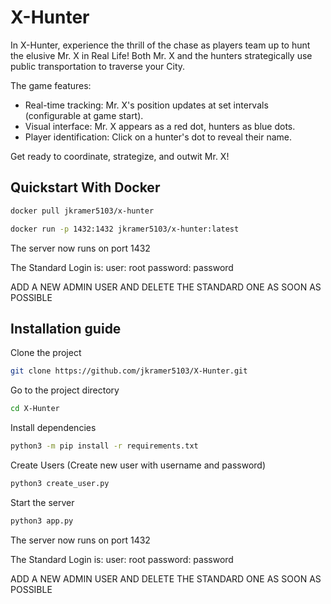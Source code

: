 
# X-Hunter

In X-Hunter, experience the thrill of the chase as players team up to hunt the elusive Mr. X in Real Life! Both Mr. X and the hunters strategically use public transportation to traverse your City.

The game features:

*   Real-time tracking: Mr. X's position updates at set intervals (configurable at game start).
*   Visual interface: Mr. X appears as a red dot, hunters as blue dots.
*   Player identification: Click on a hunter's dot to reveal their name.

Get ready to coordinate, strategize, and outwit Mr. X!

## Quickstart With Docker

```bash
docker pull jkramer5103/x-hunter
```

```bash
docker run -p 1432:1432 jkramer5103/x-hunter:latest
```
The server now runs on port 1432

The Standard Login is:
user: root
password: password

ADD A NEW ADMIN USER AND DELETE THE STANDARD ONE AS SOON AS POSSIBLE

## Installation guide

Clone the project

```bash
git clone https://github.com/jkramer5103/X-Hunter.git
```

Go to the project directory

```bash
cd X-Hunter
```

Install dependencies

```bash
python3 -m pip install -r requirements.txt
```

Create Users (Create new user with username and password)

```bash
python3 create_user.py
```

Start the server

```bash
python3 app.py
```
The server now runs on port 1432

The Standard Login is:
user: root
password: password

ADD A NEW ADMIN USER AND DELETE THE STANDARD ONE AS SOON AS POSSIBLE
